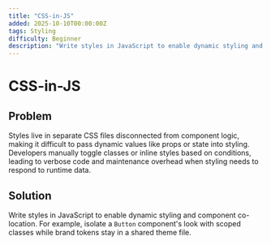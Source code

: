 ```yaml
---
title: "CSS-in-JS"
added: 2025-10-10T00:00:00Z
tags: Styling
difficulty: Beginner
description: "Write styles in JavaScript to enable dynamic styling and component co-location."
---
```

# CSS-in-JS

## Problem

Styles live in separate CSS files disconnected from component logic, making it difficult to pass dynamic values like props or state into styling. Developers manually toggle classes or inline styles based on conditions, leading to verbose code and maintenance overhead when styling needs to respond to runtime data.

## Solution

Write styles in JavaScript to enable dynamic styling and component co-location. For example, isolate a `Button` component's look with scoped classes while brand tokens stay in a shared theme file.
